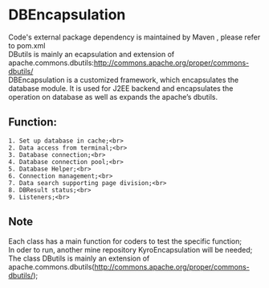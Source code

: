# DBEncapsulation
Code's external package dependency is maintained by Maven , please refer to pom.xml<br>
DButils is mainly an ecapsulation and extension of apache.commons.dbutils:http://commons.apache.org/proper/commons-dbutils/<br>
DBEncapsulation is a customized framework, which encapsulates the database module. It is used for J2EE backend and encapsulates the operation on database as well as expands the apache’s dbutils. <br>
## Function: 
    1. Set up database in cache;<br>
    2. Data access from terminal;<br>
    3. Database connection;<br>
    4. Database connection pool;<br>
    5. Database Helper;<br>
    6. Connection management;<br>
    7. Data search supporting page division;<br>
    8. DBResult status;<br>
    9. Listeners;<br>
## Note
Each class has a main function for coders to test the specific function;<br>
In oder to run, another mine repository KyroEncapsulation will be needed;<br>
The class DButils is mainly an extension of apache.commons.dbutils(http://commons.apache.org/proper/commons-dbutils/);<br>

